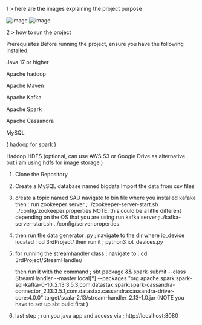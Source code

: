  1 > here are the images explaining the project purpose 

![image](https://github.com/user-attachments/assets/57e065e3-c771-47fd-993d-c0e906db0ce3)
![image](https://github.com/user-attachments/assets/d3557c0b-7416-4a53-b261-789efa443d34)

2 > how to run the project 

Prerequisites
Before running the project, ensure you have the following installed:

Java 17 or higher

Apache hadoop

Apache Maven

Apache Kafka

Apache Spark

Apache Cassandra

MySQL

( hadoop for spark )

Hadoop HDFS (optional, can use AWS S3 or Google Drive as alternative , but i am using hdfs for image storage )


1. Clone the Repository
 
2. Create a MySQL database named bigdata 
   Import the data from csv files
3. create a topic named SAU 
navigate to bin file where you installed kafaka then :
     run zookeeper server ;
  ./zookeeper-server-start.sh ../config/zookeeper.properties   NOTE: this could be a little different depending on the OS that you are using 
    run kafka server ;
   ./kafka-server-start.sh ../config/server.properties

4. then run the data generator .py ; 
   navigate to the dir where io_device located : 
   cd 3rdProject/
   then run it ; 
   python3 iot_devices.py

5. for running the streamhandler class ;
    navigate to :
    cd 3rdProject/StreamHandler/
   
     then run it with the command ; 
       sbt package && spark-submit --class StreamHandler --master local[*] --packages "org.apache.spark:spark-sql-kafka-0-10_2.13:3.5.3,com.datastax.spark:spark-cassandra-connector_2.13:3.5.1,com.datastax.cassandra:cassandra-driver-core:4.0.0"  target/scala-2.13/stream-handler_2.13-1.0.jar  (NOTE you have to set up sbt build first ) 
   
6. last step ;
    run you java app and access via ;
    http://localhost:8080
